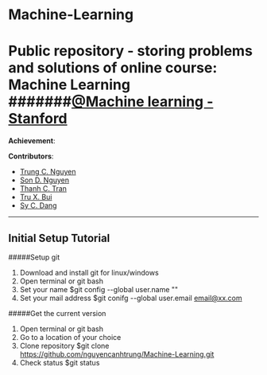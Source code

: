 # Machine-Learning
Public repository - storing problems and solutions of online course: Machine Learning
#######[@Machine learning - Stanford](https://www.coursera.org/learn/machine-learning)
========
**Achievement**: 

**Contributors**:
* [Trung C. Nguyen](mailto:nguyencanhtrung@me.com "Send an email")
* [Son D. Nguyen](mailto: "Private")
* [Thanh C. Tran](mailto: "Private")
* [Tru X. Bui](mailto: "Private")
* [Sy C. Dang](mailto: "Private")

---
Initial Setup Tutorial
---
#####Setup git

1. Download and install git for linux/windows
2. Open terminal or git bash
3. Set your name $git config --global user.name "<name>"
4. Set your mail address $git conifg --global user.email email@xx.com

#####Get the current version

1. Open terminal or git bash
2. Go to a location of your choice
3. Clone repository $git clone https://github.com/nguyencanhtrung/Machine-Learning.git
4. Check status $git status
